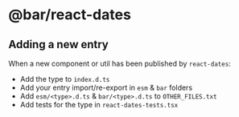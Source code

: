 # @bar/react-dates

## Adding a new entry

When a new component or util has been published by `react-dates`:

- Add the type to `index.d.ts`
- Add your entry import/re-export in `esm` & `bar` folders
- Add `esm/<type>.d.ts` & `bar/<type>.d.ts` to `OTHER_FILES.txt`
- Add tests for the type in `react-dates-tests.tsx`
